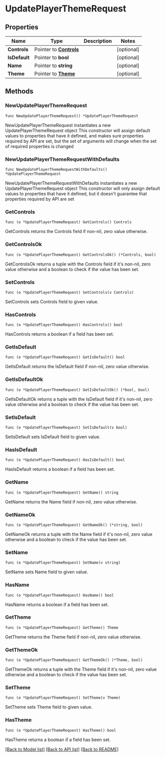 # UpdatePlayerThemeRequest

## Properties

Name | Type | Description | Notes
------------ | ------------- | ------------- | -------------
**Controls** | Pointer to [**Controls**](Controls.md) |  | [optional] 
**IsDefault** | Pointer to **bool** |  | [optional] 
**Name** | Pointer to **string** |  | [optional] 
**Theme** | Pointer to [**Theme**](Theme.md) |  | [optional] 

## Methods

### NewUpdatePlayerThemeRequest

`func NewUpdatePlayerThemeRequest() *UpdatePlayerThemeRequest`

NewUpdatePlayerThemeRequest instantiates a new UpdatePlayerThemeRequest object
This constructor will assign default values to properties that have it defined,
and makes sure properties required by API are set, but the set of arguments
will change when the set of required properties is changed

### NewUpdatePlayerThemeRequestWithDefaults

`func NewUpdatePlayerThemeRequestWithDefaults() *UpdatePlayerThemeRequest`

NewUpdatePlayerThemeRequestWithDefaults instantiates a new UpdatePlayerThemeRequest object
This constructor will only assign default values to properties that have it defined,
but it doesn't guarantee that properties required by API are set

### GetControls

`func (o *UpdatePlayerThemeRequest) GetControls() Controls`

GetControls returns the Controls field if non-nil, zero value otherwise.

### GetControlsOk

`func (o *UpdatePlayerThemeRequest) GetControlsOk() (*Controls, bool)`

GetControlsOk returns a tuple with the Controls field if it's non-nil, zero value otherwise
and a boolean to check if the value has been set.

### SetControls

`func (o *UpdatePlayerThemeRequest) SetControls(v Controls)`

SetControls sets Controls field to given value.

### HasControls

`func (o *UpdatePlayerThemeRequest) HasControls() bool`

HasControls returns a boolean if a field has been set.

### GetIsDefault

`func (o *UpdatePlayerThemeRequest) GetIsDefault() bool`

GetIsDefault returns the IsDefault field if non-nil, zero value otherwise.

### GetIsDefaultOk

`func (o *UpdatePlayerThemeRequest) GetIsDefaultOk() (*bool, bool)`

GetIsDefaultOk returns a tuple with the IsDefault field if it's non-nil, zero value otherwise
and a boolean to check if the value has been set.

### SetIsDefault

`func (o *UpdatePlayerThemeRequest) SetIsDefault(v bool)`

SetIsDefault sets IsDefault field to given value.

### HasIsDefault

`func (o *UpdatePlayerThemeRequest) HasIsDefault() bool`

HasIsDefault returns a boolean if a field has been set.

### GetName

`func (o *UpdatePlayerThemeRequest) GetName() string`

GetName returns the Name field if non-nil, zero value otherwise.

### GetNameOk

`func (o *UpdatePlayerThemeRequest) GetNameOk() (*string, bool)`

GetNameOk returns a tuple with the Name field if it's non-nil, zero value otherwise
and a boolean to check if the value has been set.

### SetName

`func (o *UpdatePlayerThemeRequest) SetName(v string)`

SetName sets Name field to given value.

### HasName

`func (o *UpdatePlayerThemeRequest) HasName() bool`

HasName returns a boolean if a field has been set.

### GetTheme

`func (o *UpdatePlayerThemeRequest) GetTheme() Theme`

GetTheme returns the Theme field if non-nil, zero value otherwise.

### GetThemeOk

`func (o *UpdatePlayerThemeRequest) GetThemeOk() (*Theme, bool)`

GetThemeOk returns a tuple with the Theme field if it's non-nil, zero value otherwise
and a boolean to check if the value has been set.

### SetTheme

`func (o *UpdatePlayerThemeRequest) SetTheme(v Theme)`

SetTheme sets Theme field to given value.

### HasTheme

`func (o *UpdatePlayerThemeRequest) HasTheme() bool`

HasTheme returns a boolean if a field has been set.


[[Back to Model list]](../README.md#documentation-for-models) [[Back to API list]](../README.md#documentation-for-api-endpoints) [[Back to README]](../README.md)


